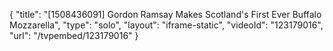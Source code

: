 {
    "title": "[1508436091] Gordon Ramsay Makes Scotland's First Ever Buffalo Mozzarella",
    "type": "solo",
    "layout": "iframe-static",
    "videoId": "123179016",
    "url": "\/tvpembed\/123179016"
}